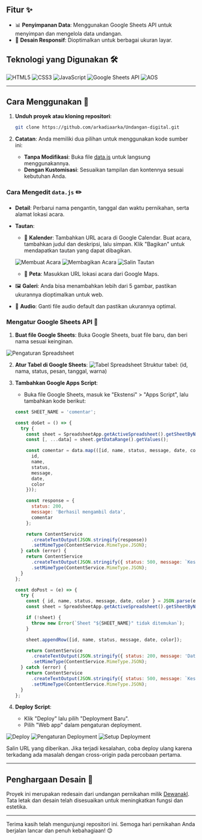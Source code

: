 ## Fitur ✨

- 📊 **Penyimpanan Data**: Menggunakan Google Sheets API untuk menyimpan dan mengelola data undangan.
- 📱 **Desain Responsif**: Dioptimalkan untuk berbagai ukuran layar.

## Teknologi yang Digunakan 🛠️

![HTML5](https://img.shields.io/badge/HTML5-E34F26?style=flat&logo=html5&logoColor=white)
![CSS3](https://img.shields.io/badge/CSS3-1572B6?style=flat&logo=css3&logoColor=white)
![JavaScript](https://img.shields.io/badge/JavaScript-F7DF1E?style=flat&logo=javascript&logoColor=black)
![Google Sheets API](https://img.shields.io/badge/Google%20Sheets%20API-34A853?style=flat&logo=googlesheets&logoColor=white)
![AOS](https://img.shields.io/badge/AOS-Animate%20On%20Scroll-38B2AC?style=flat)

---

## Cara Menggunakan 🚀

1. **Unduh proyek atau kloning repositori**:
    ```bash
    git clone https://github.com/arkadiaarka/Undangan-digital.git
    ```

2. **Catatan**: Anda memiliki dua pilihan untuk menggunakan kode sumber ini:
    - **Tanpa Modifikasi**: Buka file [data.js](https://github.com/arkadiaarka/Undangan-digital.git/blob/main/src/assets/data/data.js) untuk langsung menggunakannya.
    - **Dengan Kustomisasi**: Sesuaikan tampilan dan kontennya sesuai kebutuhan Anda.

### Cara Mengedit `data.js` ✏️

- **Detail**: Perbarui nama pengantin, tanggal dan waktu pernikahan, serta alamat lokasi acara.
- **Tautan**:
    - 📅 **Kalender**: Tambahkan URL acara di Google Calendar. Buat acara, tambahkan judul dan deskripsi, lalu simpan. Klik "Bagikan" untuk mendapatkan tautan yang dapat dibagikan.

  ![Membuat Acara](src/assets/images/readme1.png)
  ![Membagikan Acara](src/assets/images/readme2.png)
  ![Salin Tautan](src/assets/images/readme3.png)

    - 📍 **Peta**: Masukkan URL lokasi acara dari Google Maps.
- 🖼️ **Galeri**: Anda bisa menambahkan lebih dari 5 gambar, pastikan ukurannya dioptimalkan untuk web.
- 🎵 **Audio**: Ganti file audio default dan pastikan ukurannya optimal.

### Mengatur Google Sheets API 📜

1. **Buat file Google Sheets**: Buka Google Sheets, buat file baru, dan beri nama sesuai keinginan.

![Pengaturan Spreadsheet](src/assets/images/readme4.png)

2. **Atur Tabel di Google Sheets**:
   ![Tabel Spreadsheet](src/assets/images/readme5.png)
   Struktur tabel: (id, nama, status, pesan, tanggal, warna)

4. **Tambahkan Google Apps Script**:
    - Buka file Google Sheets, masuk ke "Ekstensi" > "Apps Script", lalu tambahkan kode berikut:

    ```javascript
    const SHEET_NAME = 'comentar';

    const doGet = () => {
      try {
        const sheet = SpreadsheetApp.getActiveSpreadsheet().getSheetByName(SHEET_NAME);
        const [, ...data] = sheet.getDataRange().getValues();

        const comentar = data.map(([id, name, status, message, date, color]) => ({
          id,
          name,
          status,
          message,
          date,
          color
        }));

        const response = {
          status: 200,
          message: 'Berhasil mengambil data',
          comentar
        };

        return ContentService
          .createTextOutput(JSON.stringify(response))
          .setMimeType(ContentService.MimeType.JSON);
      } catch (error) {
        return ContentService
          .createTextOutput(JSON.stringify({ status: 500, message: `Kesalahan: ${error}` }))
          .setMimeType(ContentService.MimeType.JSON);
      }
    };

    const doPost = (e) => {
      try {
        const { id, name, status, message, date, color } = JSON.parse(e.postData.contents);
        const sheet = SpreadsheetApp.getActiveSpreadsheet().getSheetByName(SHEET_NAME);

        if (!sheet) {
          throw new Error(`Sheet "${SHEET_NAME}" tidak ditemukan`);
        }

        sheet.appendRow([id, name, status, message, date, color]);

        return ContentService
          .createTextOutput(JSON.stringify({ status: 200, message: 'Data berhasil ditambahkan' }))
          .setMimeType(ContentService.MimeType.JSON);
      } catch (error) {
        return ContentService
          .createTextOutput(JSON.stringify({ status: 500, message: `Kesalahan: ${error}` }))
          .setMimeType(ContentService.MimeType.JSON);
      }
    };
    ```

5. **Deploy Script**:
    - Klik "Deploy" lalu pilih "Deployment Baru".
    - Pilih "Web app" dalam pengaturan deployment.

![Deploy](src/assets/images/readme8.png)
![Pengaturan Deployment](src/assets/images/readme7.png)
![Setup Deployment](src/assets/images/readme6.png)

Salin URL yang diberikan. Jika terjadi kesalahan, coba deploy ulang karena terkadang ada masalah dengan cross-origin pada percobaan pertama.

---

## Penghargaan Desain 🎨

Proyek ini merupakan redesain dari undangan pernikahan milik [Dewanakl](https://github.com/dewanakl). Tata letak dan desain telah disesuaikan untuk meningkatkan fungsi dan estetika.

---

Terima kasih telah mengunjungi repositori ini. Semoga hari pernikahan Anda berjalan lancar dan penuh kebahagiaan! 😊
